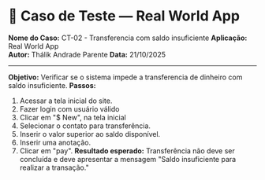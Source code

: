 # 🧾 Caso de Teste — Real World App

**Nome do Caso:** CT-02 - Transferencia com saldo insuficiente 
**Aplicação:** Real World App  
**Autor:** Thálik Andrade Parente
**Data:** 21/10/2025  

----

**Objetivo:** Verificar se o sistema impede a transferencia de dinheiro com saldo insuficiente.
**Passos:**
1. Acessar a tela inicial do site.
2. Fazer login com usuário válido
3. Clicar em "$ New", na tela inicial
4. Selecionar o contato para transferência.
5. Inserir o valor superior ao saldo disponível.
6. Inserir uma anotação.
7. Clicar em "pay".
**Resultado esperado:** Transferência não deve ser concluída e deve apresentar a mensagem "Saldo insuficiente para realizar a transação."